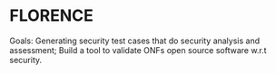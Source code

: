 # FLORENCE
Goals: Generating security test cases that do security analysis and assessment; Build a tool to validate ONFs open source software w.r.t security. 
